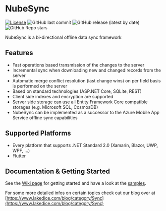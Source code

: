 # NubeSync
[![License](https://img.shields.io/badge/License-MIT-green.svg)](https://github.com/stefffdev/NubeSync/blob/master/LICENSE)
![GitHub last commit](https://img.shields.io/github/last-commit/stefffdev/NubeSync)
![GitHub release (latest by date)](https://img.shields.io/github/v/release/stefffdev/NubeSync)
![GitHub Repo stars](https://img.shields.io/github/stars/stefffdev/NubeSync)

NubeSync is a bi-directional offline data sync framework

## Features
* Fast operations based transmission of the changes to the server
* Incremental sync when downloading new and changed records from the server
* Automatic merge conflict resolution (last change wins) on per field basis is performed on the server
* Based on standard technologies (ASP.NET Core, SQLite, REST)
* Client side indexes and encryption are supported 
* Server side storage can use all Entity Framework Core compatible storages (e.g. Microsoft SQL, CosmosDB)
* NubeSync can be implemented as a successor to the Azure Mobile App Service offline sync capabilities

## Supported Platforms
* Every platform that supports .NET Standard 2.0 (Xamarin, Blazor, UWP, WPF, ...)
* Flutter

## Documentation & Getting Started
See the [Wiki page](https://github.com/stefffdev/NubeSync/wiki) for getting started and have a look at the [samples](https://github.com/stefffdev/NubeSync/tree/master/samples).

For some more detailed infos on certain topics check out our blog over at  [https://www.lakedice.com/blog/category/Sync](https://www.lakedice.com/blog/category/Sync)
